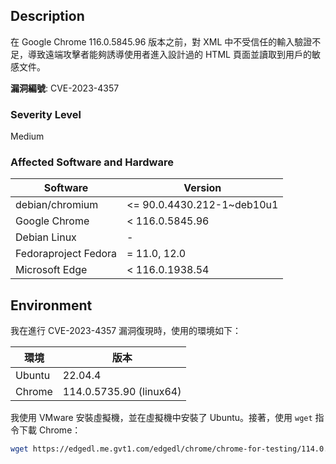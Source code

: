 ## Description
在 Google Chrome 116.0.5845.96 版本之前，對 XML 中不受信任的輸入驗證不足，導致遠端攻擊者能夠誘導使用者進入設計過的 HTML 頁面並讀取到用戶的敏感文件。

**漏洞編號**: CVE-2023-4357

### Severity Level
Medium

### Affected Software and Hardware

| Software            | Version                          |
|---------------------|----------------------------------|
| debian/chromium     | <= 90.0.4430.212-1~deb10u1       |
| Google Chrome       | < 116.0.5845.96                  |
| Debian Linux        | -                                |
| Fedoraproject Fedora| = 11.0, 12.0                     |
| Microsoft Edge      | < 116.0.1938.54                  |

## Environment

我在進行 CVE-2023-4357 漏洞復現時，使用的環境如下：

| 環境       | 版本                             |
|------------|----------------------------------|
| Ubuntu     | 22.04.4                          |
| Chrome     | 114.0.5735.90 (linux64)          |

我使用 VMware 安裝虛擬機，並在虛擬機中安裝了 Ubuntu。接著，使用 `wget` 指令下載 Chrome：

```bash
wget https://edgedl.me.gvt1.com/edgedl/chrome/chrome-for-testing/114.0.5735.90/linux64/chrome-linux64.zip
